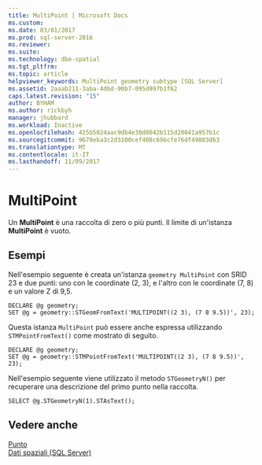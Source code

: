 ```yaml
---
title: MultiPoint | Microsoft Docs
ms.custom: 
ms.date: 03/01/2017
ms.prod: sql-server-2016
ms.reviewer: 
ms.suite: 
ms.technology: dbe-spatial
ms.tgt_pltfrm: 
ms.topic: article
helpviewer_keywords: MultiPoint geometry subtype [SQL Server]
ms.assetid: 2aaab211-3aba-4dbd-90b7-095d997b1f62
caps.latest.revision: "15"
author: BYHAM
ms.author: rickbyh
manager: jhubbard
ms.workload: Inactive
ms.openlocfilehash: 425b5024aac9db4e30d8042b115d20041a957b1c
ms.sourcegitcommit: 9678eba3c2d3100cef408c69bcfe76df49803d63
ms.translationtype: MT
ms.contentlocale: it-IT
ms.lasthandoff: 11/09/2017
---
```

# <a name="multipoint"></a>MultiPoint
  Un **MultiPoint** è una raccolta di zero o più punti. Il limite di un'istanza **MultiPoint** è vuoto.  
  
## <a name="examples"></a>Esempi  
 Nell'esempio seguente è creata un'istanza `geometry MultiPoint` con SRID 23 e due punti: uno con le coordinate (2, 3), e l'altro con le coordinate (7, 8) e un valore Z di 9,5.  
  
```  
DECLARE @g geometry;  
SET @g = geometry::STGeomFromText('MULTIPOINT((2 3), (7 8 9.5))', 23);  
```  
  
 Questa istanza `MultiPoint` può essere anche espressa utilizzando `STMPointFromText()` come mostrato di seguito.  
  
```  
DECLARE @g geometry;  
SET @g = geometry::STMPointFromText('MULTIPOINT((2 3), (7 8 9.5))', 23);  
```  
  
 Nell'esempio seguente viene utilizzato il metodo `STGeometryN()` per recuperare una descrizione del primo punto nella raccolta.  
  
```  
SELECT @g.STGeometryN(1).STAsText();  
```  
  
## <a name="see-also"></a>Vedere anche  
 [Punto](../../relational-databases/spatial/point.md)   
 [Dati spaziali &#40;SQL Server&#41;](../../relational-databases/spatial/spatial-data-sql-server.md)  
  
  
